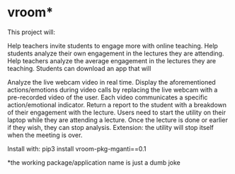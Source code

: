 # vroom*
This project will:

Help teachers invite students to engage more with online teaching.
Help students analyze their own engagement in the lectures they are attending.
Help teachers analyze the average engagement in the lectures they are teaching.
Students can download an app that will

Analyze the live webcam video in real time.
Display the aforementioned actions/emotions during video calls by replacing the live webcam with a pre-recorded video of the user. Each video communicates a specific action/emotional indicator.
Return a report to the student with a breakdown of their engagement with the lecture.
Users need to start the utility on their laptop while they are attending a lecture. Once the lecture is done or earlier if they wish, they can stop analysis. Extension: the utility will stop itself when the meeting is over.

Install with: pip3 install vroom-pkg-mganti==0.1

*the working package/application name is just a dumb joke